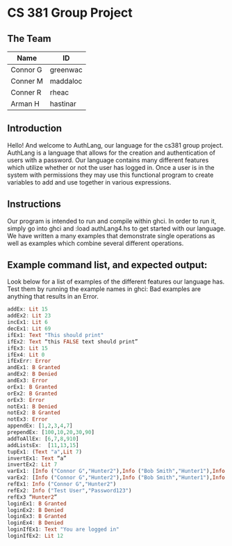 # CS 381 Group Project
## The Team
| Name  | ID |
| ------------- | ------------- |
| Connor G | greenwac  |
|Conner M | maddaloc |
| Conner R | rheac  |
| Arman H | hastinar |

## Introduction
Hello! And welcome to AuthLang, our language for the cs381 group project. AuthLang is a language that allows for the creation and authentication of users with a password. Our language contains many different features which utilize whether or not the user has logged in. Once a user is in the system with permissions they may use this functional program to create variables to add and use together in various expressions.

## Instructions 
Our program is intended to run and compile within ghci. 
In order to run it, simply go into ghci and :load authLang4.hs to get started with our language. We have written a many examples that demonstrate single operations as well as examples which combine several different operations. 

## Example command list, and expected output: 
Look below for a list of examples of the different features our language has. Test them by running the example names in ghci:
Bad examples are anything that results in an Error.
```haskell
addEx: Lit 15
addEx2: Lit 23
incEx1: Lit 6
decEx1: Lit 69 
ifEx1: Text "This should print"
ifEx2: Text “this FALSE text should print”
ifEx3: Lit 15
ifEx4: Lit 0 
ifExErr: Error
andEx1: B Granted
andEx2: B Denied
andEx3: Error
orEx1: B Granted 
orEx2: B Granted
orEx3: Error 
notEx1: B Denied 
notEx2: B Granted
notEx3: Error
appendEx: [1,2,3,4,7]
prependEx: [100,10,20,30,90]
addToAllEx: [6,7,8,910]
addListsEx:  [11,13,15]
tupEx1: (Text "a",Lit 7)
invertEx1: Text “a”
invertEx2: Lit 7 
varEx1: [Info ("Connor G","Hunter2"),Info ("Bob Smith","Hunter1"),Info ("Tim Timmerson","password")]
varEx2: [Info ("Connor G","Hunter2"),Info ("Bob Smith","Hunter1"),Info ("Tim Timmerson","password"),Info ("Test User","Password123")]
refEx1: Info ("Connor G","Hunter2")
refEx2: Info ("Test User","Password123") 
refEx3 “Hunter2”
loginEx1: B Granted
loginEx2: B Denied
loginEx3: B Granted 
loginEx4: B Denied
loginIfEx1: Text "You are logged in"
loginIfEx2: Lit 12 
```
